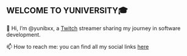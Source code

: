 WELCOME TO YUNIVERSITY🎓
---
👋 Hi, I’m @yunibxx, a [Twitch](https://twitch.tv/yunibxx) streamer sharing my journey in software development.

📫 How to reach me: you can find all my social links [here](https://linktr.ee/yunibxx) 

<!---
yunibxx/yunibxx is a ✨ special ✨ repository because its `README.md` (this file) appears on your GitHub profile.
You can click the Preview link to take a look at your changes.
--->
